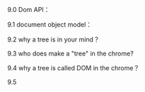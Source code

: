 9.0 Dom API：<br>

9.1 document object model：<br>

9.2 why a tree is in your  mind？<br>

9.3 who does make a "tree" in  the chrome?<br>

9.4 why a tree  is called  DOM in the chrome？<br>


9.5 

     
